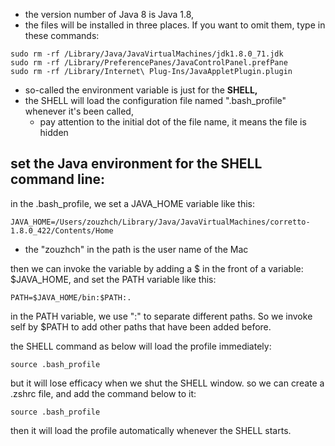 - the version number of Java 8 is Java 1.8,
- the files will be installed in three places. If you want to omit them, type in these commands:
```shell
sudo rm -rf /Library/Java/JavaVirtualMachines/jdk1.8.0_71.jdk
sudo rm -rf /Library/PreferencePanes/JavaControlPanel.prefPane
sudo rm -rf /Library/Internet\ Plug-Ins/JavaAppletPlugin.plugin
```

- so-called the environment variable is just for the **SHELL,**
- the SHELL will load the configuration file named ".bash_profile" whenever it's been called,
   - pay attention to the initial dot of the file name, it means the file is hidden
## set the Java environment for the SHELL command line:
in the .bash_profile, we set a JAVA_HOME variable like this:
```shell
JAVA_HOME=/Users/zouzhch/Library/Java/JavaVirtualMachines/corretto-1.8.0_422/Contents/Home
```

- the "zouzhch" in the path is the user name of the Mac

then we can invoke the variable by adding a $ in the front of a variable: $JAVA_HOME,
and set the PATH variable like this:
```shell
PATH=$JAVA_HOME/bin:$PATH:.
```
in the PATH variable, we use ":" to separate different paths.
So we invoke self by $PATH to add other paths that have been added before.

the SHELL command as below will load the profile immediately:
```shell
source .bash_profile
```
but it will lose efficacy when we shut the SHELL window.
so we can create a .zshrc file, and add the command below to it: 
```shell
source .bash_profile
```
then it will load the profile automatically whenever the SHELL starts.

